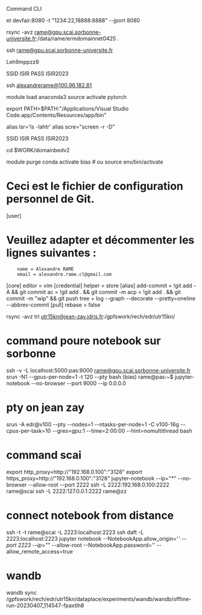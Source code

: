Command CLI

et devfair:8080 -t "1234:22,18888:8888" --jport 8080


rsync -avz rame@gpu.scai.sorbonne-universite.fr:/data/rame/ermdomainnet0425 .

ssh rame@gpu.scai.sorbonne-universite.fr

Leh9mppzz9

SSID        ISIR
PASS       ISIR2023

ssh alexandrerame@100.96.182.81

module load anaconda3
 source activate pytorch



export PATH=$PATH:"/Applications/Visual Studio Code.app/Contents/Resources/app/bin"


alias lsr='ls -lahtr'
alias scre="screen -r -D"

SSID        ISIR
PASS       ISIR2023


cd $WORK/domainbedv2

module purge
conda activate bias  # ou source env/bin/activate


# Ceci est le fichier de configuration personnel de Git.
[user]
# Veuillez adapter et décommenter les lignes suivantes :
        name = Alexandre RAME
        email = alexandre.rame.cl@gmail.com
[core]
        editor = vim
[credential]
        helper = store
[alias]
        add-commit = !git add -A && git commit
        ac = !git add . && git commit -m
        acp = !git add . && git commit -m "wip" && git push
        tree = log --graph --decorate --pretty=oneline --abbrev-commit
[pull]
        rebase = false


rsync -avz trl utr15kn@jean-zay.idris.fr:/gpfswork/rech/edr/utr15kn/

# command poure notebook sur sorbonne

ssh -v -L localhost:5000:pas:9000 rame@gpu.scai.sorbonne-universite.fr
srun -N1 --gpus-per-node=1 -t 120 --pty bash
(bias) rame@pas:~$ jupyter-notebook --no-browser --port 9000 --ip 0.0.0.0


# pty on jean zay

srun -A edr@v100 --pty --nodes=1 --ntasks-per-node=1 -C v100-16g --cpus-per-task=10 --gres=gpu:1 --time=2:00:00 --hint=nomultithread bash

# command scai

export http_proxy=http://"192.168.0.100":"3128"
export https_proxy=http://"192.168.0.100":"3128"
jupyter-notebook --ip="*" --no-browser --allow-root --port 2222
ssh -L 2222:192.168.0.100:2222 rame@scai
ssh -L 2222:127.0.0.1:2222 rame@zz

# connect notebook from distance

ssh -t -t rame@scai -L 2223:localhost:2223 ssh daft -L 2223:localhost:2223
jupyter notebook  --NotebookApp.allow_origin='*' --port 2223 --ip="*"  --allow-root  --NotebookApp.password=''  --allow_remote_access=true


# wandb

wandb sync /gpfswork/rech/edr/utr15kn/dataplace/experiments/wandb/wandb/offline-run-20230407_114547-fpaxtlh8
